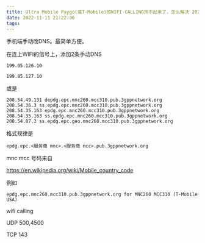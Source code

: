 ```yaml
---
title: Ultra Mobile Paygo(或T-Mobile)的WIFI CALLING开不起来了，怎么解决 2022？
date: 2022-11-11 21:22:36
tags:
---
```


手机端手动改DNS。最简单方便。

在连上WIFI的信号上，添加2条手动DNS

```
199.85.126.10

199.85.127.10
```

或是

```
208.54.49.131 depdg.epc.mnc260.mcc310.pub.3gppnetwork.org
208.54.36.3 ss.epdg.epc.mnc260.mcc310.pub.3gppnetwork.org
208.54.35.163 epdg.epc.mnc260.mcc310.pub.3gppnetwork.org
208.54.35.163 ss.epdg.epc.mnc260.mcc310.pub.3gppnetwork.org
208.54.87.3 ss.epdg.epc.geo.mnc260.mcc310.pub.3gppnetwork.org
```

格式规律是 
```
epdg.epc.<服务商 mnc>.<服务商 mcc>.pub.3gppnetwork.org
```
mnc mcc 号码来自 

https://en.wikipedia.org/wiki/Mobile_country_code

例如
```
epdg.epc.mnc260.mcc310.pub.3gppnetwork.org for MNC260 MCC310 (T-Mobile USA)
```

wifi calling 

UDP 500,4500

TCP 143




